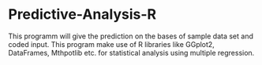 # Predictive-Analysis-R

This programm will give the prediction on the bases of sample data set and coded input.
This program make use of R libraries like GGplot2, DataFrames, Mthpotlib etc. for statistical analysis using multiple regression.

 
